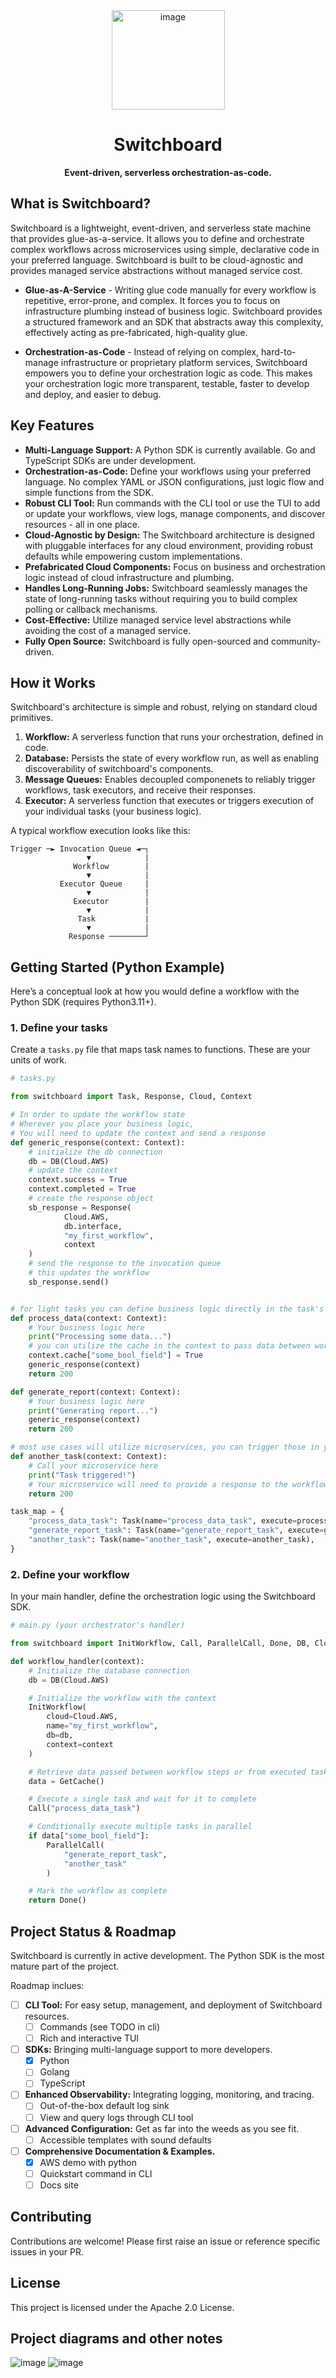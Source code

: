 <div  align=center>
<img width="181" height="159" alt="image" src="https://github.com/user-attachments/assets/ffc35ecd-959e-4cf1-a226-6725d13b7376" />
<div align=center>
    <h1>Switchboard</h1>
    <b>Event-driven, serverless orchestration-as-code.</b></div>
</div>







## What is Switchboard?

Switchboard is a lightweight, event-driven, and serverless state machine that provides glue-as-a-service. 
It allows you to define and orchestrate complex workflows across microservices using simple, declarative code in your preferred language.
Switchboard is built to be cloud-agnostic and provides managed service abstractions without managed service cost.

 - **Glue-as-A-Service** -
    Writing glue code manually for every workflow is repetitive, error-prone, and complex. It forces you to focus on infrastructure plumbing instead of business logic.
    Switchboard provides a structured framework and an SDK that abstracts away this complexity, effectively acting as pre-fabricated, high-quality glue.

 - **Orchestration-as-Code** - 
    Instead of relying on complex, hard-to-manage infrastructure or proprietary platform services, Switchboard empowers you to define your orchestration logic as code. 
    This makes your orchestration logic more transparent, testable, faster to develop and deploy, and easier to debug.


## Key Features

*   **Multi-Language Support:** A Python SDK is currently available. Go and TypeScript SDKs are under development.
*   **Orchestration-as-Code:** Define your workflows using your preferred language. No complex YAML or JSON configurations, just logic flow and simple functions from the SDK.
*   **Robust CLI Tool:** Run commands with the CLI tool or use the TUI to add or update your workflows, view logs, manage components, and discover resources - all in one place.
*   **Cloud-Agnostic by Design:** The Switchboard architecture is designed with pluggable interfaces for any cloud environment, providing robust defaults while empowering custom implementations.
*   **Prefabricated Cloud Components:** Focus on business and orchestration logic instead of cloud infrastructure and plumbing.
*   **Handles Long-Running Jobs:** Switchboard seamlessly manages the state of long-running tasks without requiring you to build complex polling or callback mechanisms.
*   **Cost-Effective:** Utilize managed service level abstractions while avoiding the cost of a managed service.
*   **Fully Open Source:** Switchboard is fully open-sourced and community-driven.

## How it Works

Switchboard's architecture is simple and robust, relying on standard cloud primitives.

1.  **Workflow:** A serverless function that runs your orchestration, defined in code.
2.  **Database:** Persists the state of every workflow run, as well as enabling discoverability of switchboard's components.
3.  **Message Queues:** Enables decoupled componenets to reliably trigger workflows, task executors, and receive their responses.
4.  **Executor:** A serverless function that executes or triggers execution of your individual tasks (your business logic).

A typical workflow execution looks like this:

```
Trigger ─► Invocation Queue ◄─┐
                 ▼            |
              Workflow        |
                 ▼            |
           Executor Queue     |
                 ▼            |
              Executor        |
                 ▼            |
               Task           |            
                 ▼            |
             Response ────────┘
```

## Getting Started (Python Example)

Here’s a conceptual look at how you would define a workflow with the Python SDK (requires Python3.11+).

### 1. Define your tasks

Create a `tasks.py` file that maps task names to functions. These are your units of work.

```python
# tasks.py

from switchboard import Task, Response, Cloud, Context

# In order to update the workflow state
# Wherever you place your business logic,
# You will need to update the context and send a response
def generic_response(context: Context):
    # initialize the db connection
    db = DB(Cloud.AWS)
    # update the context
    context.success = True 
    context.completed = True
    # create the response object
    sb_response = Response(
            Cloud.AWS, 
            db.interface, 
            "my_first_workflow", 
            context
    )
    # send the response to the invocation queue 
    # this updates the workflow
    sb_response.send()


# for light tasks you can define business logic directly in the task's function.
def process_data(context: Context):
    # Your business logic here
    print("Processing some data...")
    # you can utilize the cache in the context to pass data between workflow components or downstream microservices
    context.cache["some_bool_field"] = True
    generic_response(context)
    return 200

def generate_report(context: Context):
    # Your business logic here
    print("Generating report...")
    generic_response(context)
    return 200

# most use cases will utilize microservices, you can trigger those in your defined tasks
def another_task(context: Context):
    # Call your microservice here
    print("Task triggered!")
    # Your microservice will need to provide a response to the workflow
    return 200

task_map = {
    "process_data_task": Task(name="process_data_task", execute=process_data),
    "generate_report_task": Task(name="generate_report_task", execute=generate_report),
    "another_task": Task(name="another_task", execute=another_task),
}
```

### 2. Define your workflow

In your main handler, define the orchestration logic using the Switchboard SDK.

```python
# main.py (your orchestrator's handler)

from switchboard import InitWorkflow, Call, ParallelCall, Done, DB, Cloud, GetCache

def workflow_handler(context):
    # Initialize the database connection
    db = DB(Cloud.AWS)

    # Initialize the workflow with the context
    InitWorkflow(
        cloud=Cloud.AWS,
        name="my_first_workflow",
        db=db,
        context=context
    )

    # Retrieve data passed between workflow steps or from executed tasks
    data = GetCache()

    # Execute a single task and wait for it to complete
    Call("process_data_task")

    # Conditionally execute multiple tasks in parallel
    if data["some_bool_field"]:
        ParallelCall(
            "generate_report_task",
            "another_task"
        )

    # Mark the workflow as complete
    return Done()
```

## Project Status & Roadmap

Switchboard is currently in active development. The Python SDK is the most mature part of the project.

Roadmap inclues:
* [ ]   **CLI Tool:** For easy setup, management, and deployment of Switchboard resources.
    * [ ] Commands (see TODO in cli)
    * [ ] Rich and interactive TUI
* [ ]   **SDKs:** Bringing multi-language support to more developers.
    * [x] Python
    * [ ] Golang
    * [ ] TypeScript
* [ ]   **Enhanced Observability:** Integrating logging, monitoring, and tracing.
    * [ ] Out-of-the-box default log sink
    * [ ] View and query logs through CLI tool
* [ ]   **Advanced Configuration:** Get as far into the weeds as you see fit.
    * [ ] Accessible templates with sound defaults
* [ ]   **Comprehensive Documentation & Examples.**
    * [x] AWS demo with python
    * [ ] Quickstart command in CLI
    * [ ] Docs site

## Contributing

Contributions are welcome! Please first raise an issue or reference specific issues in your PR.

## License

This project is licensed under the Apache 2.0 License.

## Project diagrams and other notes
![image](https://github.com/user-attachments/assets/632e95d7-03ca-4203-9b22-4ebca6614ff3) 
![image](https://github.com/user-attachments/assets/d2c44162-eb2e-4ffa-9b77-9b7870246b80)

